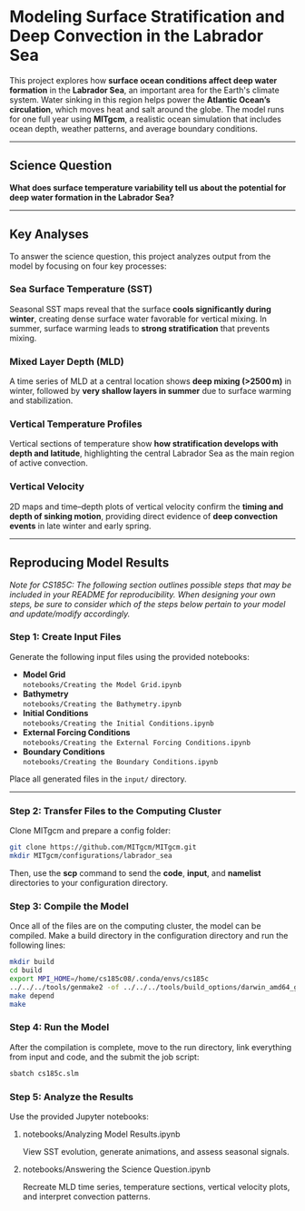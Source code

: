 # Modeling Surface Stratification and Deep Convection in the Labrador Sea

This project explores how **surface ocean conditions affect deep water formation** in the **Labrador Sea**, an important area for the Earth's climate system. Water sinking in this region helps power the **Atlantic Ocean’s circulation**, which moves heat and salt around the globe. The model runs for one full year using **MITgcm**, a realistic ocean simulation that includes ocean depth, weather patterns, and average boundary conditions.

---

## Science Question

**What does surface temperature variability tell us about the potential for deep water formation in the Labrador Sea?**

---

## Key Analyses

To answer the science question, this project analyzes output from the model by focusing on four key processes:

### Sea Surface Temperature (SST)
Seasonal SST maps reveal that the surface **cools significantly during winter**, creating dense surface water favorable for vertical mixing. In summer, surface warming leads to **strong stratification** that prevents mixing.

### Mixed Layer Depth (MLD)
A time series of MLD at a central location shows **deep mixing (>2500 m)** in winter, followed by **very shallow layers in summer** due to surface warming and stabilization.

### Vertical Temperature Profiles
Vertical sections of temperature show **how stratification develops with depth and latitude**, highlighting the central Labrador Sea as the main region of active convection.

### Vertical Velocity
2D maps and time–depth plots of vertical velocity confirm the **timing and depth of sinking motion**, providing direct evidence of **deep convection events** in late winter and early spring.

---

## Reproducing Model Results

*Note for CS185C: The following section outlines possible steps that may be included in your README for reproducibility. When designing your own steps, be sure to consider which of the steps below pertain to your model and update/modify accordingly.*

### Step 1: Create Input Files

Generate the following input files using the provided notebooks:

- **Model Grid**  
  `notebooks/Creating the Model Grid.ipynb`
- **Bathymetry**  
  `notebooks/Creating the Bathymetry.ipynb`
- **Initial Conditions**  
  `notebooks/Creating the Initial Conditions.ipynb`
- **External Forcing Conditions**  
  `notebooks/Creating the External Forcing Conditions.ipynb`
- **Boundary Conditions**  
  `notebooks/Creating the Boundary Conditions.ipynb`

Place all generated files in the `input/` directory.

---

### Step 2: Transfer Files to the Computing Cluster

Clone MITgcm and prepare a config folder:

```bash
git clone https://github.com/MITgcm/MITgcm.git
mkdir MITgcm/configurations/labrador_sea
```
Then, use the **scp** command to send the **code**, **input**, and **namelist** directories to your configuration directory.

### Step 3: Compile the Model

Once all of the files are on the computing cluster, the model can be compiled. Make a build directory in the configuration directory and run the following lines:

```bash
mkdir build
cd build
export MPI_HOME=/home/cs185c08/.conda/envs/cs185c
../../../tools/genmake2 -of ../../../tools/build_options/darwin_amd64_gfortran -mods ../code -mpi
make depend
make
```

### Step 4: Run the Model
After the compilation is complete, move to the run directory, link everything from input and code, and the submit the job script:

```bash
sbatch cs185c.slm
```

### Step 5: Analyze the Results

Use the provided Jupyter notebooks:

1. notebooks/Analyzing Model Results.ipynb

   View SST evolution, generate animations, and assess seasonal signals.

2. notebooks/Answering the Science Question.ipynb

   Recreate MLD time series, temperature sections, vertical velocity plots, and interpret convection patterns.